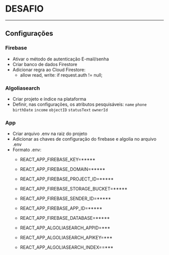 # DESAFIO
***
## Configurações
### Firebase
- Ativar o método de autenticação E-mail/senha
- Criar banco de dados Firestore
- Adicionar regra ao Cloud Firestore:
    - allow read, write: if request.auth != null;

### Algoliasearch
- Criar projeto e índice na plataforma
- Definir, nas configurações, os atributos pesquisáveis:
`name`
`phone`
`birthDate`
`income`
`objectID`
`statusText`
`ownerId`

### App
- Criar arquivo .env na raiz do projeto
- Adicionar as chaves de configuração do firebase e algolia no arquivo .env
- Formato .env:
    - REACT_APP_FIREBASE_KEY=*****
    - REACT_APP_FIREBASE_DOMAIN=*****
    - REACT_APP_FIREBASE_PROJECT_ID=*****
    - REACT_APP_FIREBASE_STORAGE_BUCKET=*****
    - REACT_APP_FIREBASE_SENDER_ID=*****
    - REACT_APP_FIREBASE_APP_ID=*****
    - REACT_APP_FIREBASE_DATABASE=*****

    - REACT_APP_ALGOLIASEARCH_APPID=***
    - REACT_APP_ALGOLIASEARCH_APIKEY=***
    - REACT_APP_ALGOLIASEARCH_INDEX==***